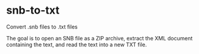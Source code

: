 # snb-to-txt
Convert .snb files to .txt files  

The goal is to open an SNB file as a ZIP archive, extract the XML document containing the text, and read the text into a new TXT file.
